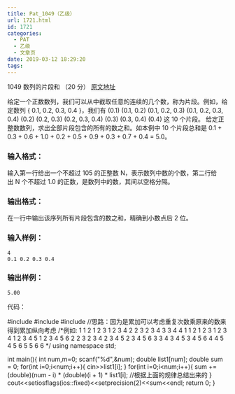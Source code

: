 ```yaml
---
title: Pat_1049（乙级）
url: 1721.html
id: 1721
categories:
  - PAT
  - 乙级
  - 文章页
date: 2019-03-12 18:29:20
tags:
---
```


1049 数列的片段和 （20 分） [原文地址](https://pintia.cn/problem-sets/994805260223102976/problems/994805275792359424)

给定一个正数数列，我们可以从中截取任意的连续的几个数，称为片段。例如，给定数列 { 0.1, 0.2, 0.3, 0.4 }，我们有 (0.1) (0.1, 0.2) (0.1, 0.2, 0.3) (0.1, 0.2, 0.3, 0.4) (0.2) (0.2, 0.3) (0.2, 0.3, 0.4) (0.3) (0.3, 0.4) (0.4) 这 10 个片段。 给定正整数数列，求出全部片段包含的所有的数之和。如本例中 10 个片段总和是 0.1 + 0.3 + 0.6 + 1.0 + 0.2 + 0.5 + 0.9 + 0.3 + 0.7 + 0.4 = 5.0。

### 输入格式：

输入第一行给出一个不超过 10​5​​ 的正整数 N，表示数列中数的个数，第二行给出 N 个不超过 1.0 的正数，是数列中的数，其间以空格分隔。

### 输出格式：

在一行中输出该序列所有片段包含的数之和，精确到小数点后 2 位。

### 输入样例：

    4
    0.1 0.2 0.3 0.4
    

### 输出样例：

    5.00

代码：

#include<iostream>
#include<iomanip>
#include<cstdio>
//思路：因为是累加可以考虑重复次数乘原来的数来得到累加纵向考虑
/*例如: 1
        1 2
        1 2 3
        1 2 3 4
          2
          2 3
          2 3 4
            3
            3 4
              4
        1
        1 2
        1 2 3
        1 2 3 4
        1 2 3 4 5
        1 2 3 4 5 6
          2
          2 3
          2 3 4
          2 3 4 5
          2 3 4 5 6
            3
            3 4
            3 4 5
            3 4 5 6
              4
              4 5
              4 5 6
                5
                5 6
                  6
                */
using namespace std;

int main(){
    int num,m=0;
    scanf("%d",&num);
    double list1\[num\];
    double sum = 0;
    for(int i=0;i<num;i++){
        cin>>list1\[i\];
    }
    for(int i=0;i<num;i++){
        sum += (double)(num - i) * (double)(i + 1) * list1\[i\]; //根据上面的规律总结出来的
    }
    cout<<setiosflags(ios::fixed)<<setprecision(2)<<sum<<endl;
    return 0;
}